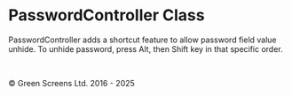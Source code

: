 # PasswordController Class

PasswordController adds a shortcut feature to allow password field value unhide.
To unhide password, press Alt, then Shift key in that specific order.

<br>

&copy; Green Screens Ltd. 2016 - 2025
